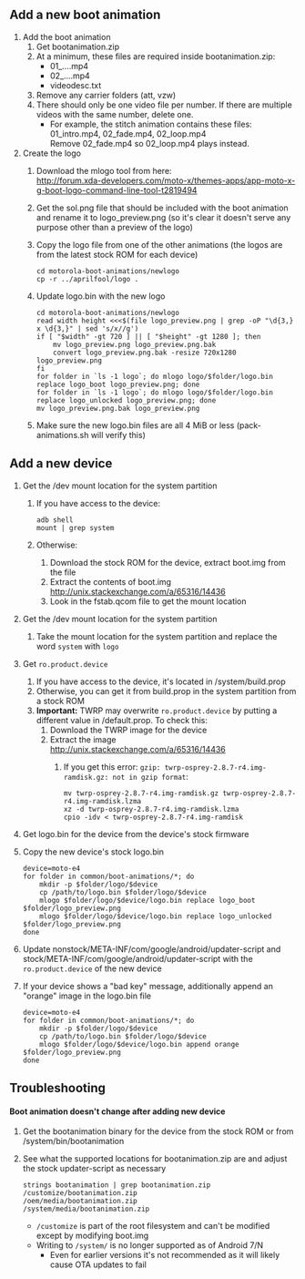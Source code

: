 ## Add a new boot animation

1. Add the boot animation
    1. Get bootanimation.zip
    1. At a minimum, these files are required inside bootanimation.zip:
        - 01_....mp4
        - 02_....mp4
        - videodesc.txt
    1. Remove any carrier folders (att, vzw)
    2. There should only be one video file per number. If there are multiple videos with the same number, delete one.
        - For example, the stitch animation contains these files: 01_intro.mp4, 02_fade.mp4, 02_loop.mp4  
          Remove 02_fade.mp4 so 02_loop.mp4 plays instead.
2. Create the logo
    1. Download the mlogo tool from here:  
    http://forum.xda-developers.com/moto-x/themes-apps/app-moto-x-g-boot-logo-command-line-tool-t2819494
    2. Get the sol.png file that should be included with the boot animation and rename it to logo_preview.png (so it's clear it doesn't serve any purpose other than a preview of the logo)
    3. Copy the logo file from one of the other animations (the logos are from the latest stock ROM for each device)

           cd motorola-boot-animations/newlogo
           cp -r ../aprilfool/logo .

    4. Update logo.bin with the new logo

           cd motorola-boot-animations/newlogo
           read width height <<<$(file logo_preview.png | grep -oP "\d{3,} x \d{3,}" | sed 's/x//g')
           if [ "$width" -gt 720 ] || [ "$height" -gt 1280 ]; then
               mv logo_preview.png logo_preview.png.bak
               convert logo_preview.png.bak -resize 720x1280 logo_preview.png
           fi
           for folder in `ls -1 logo`; do mlogo logo/$folder/logo.bin replace logo_boot logo_preview.png; done
           for folder in `ls -1 logo`; do mlogo logo/$folder/logo.bin replace logo_unlocked logo_preview.png; done
           mv logo_preview.png.bak logo_preview.png

    5. Make sure the new logo.bin files are all 4 MiB or less (pack-animations.sh will verify this)


## Add a new device

1. Get the /dev mount location for the system partition
    1. If you have access to the device:

           adb shell
           mount | grep system

    2. Otherwise:
        1. Download the stock ROM for the device, extract boot.img from the file
        2. Extract the contents of boot.img  
           http://unix.stackexchange.com/a/65316/14436
        3. Look in the fstab.qcom file to get the mount location
2. Get the /dev mount location for the system partition
    1. Take the mount location for the system partition and replace the word `system` with `logo`
3. Get `ro.product.device`
    1. If you have access to the device, it's located in /system/build.prop
    2. Otherwise, you can get it from build.prop in the system partition from a stock ROM
    3. **Important:** TWRP may overwrite `ro.product.device` by putting a different value in /default.prop. To check this:
        1. Download the TWRP image for the device
        2. Extract the image  
           http://unix.stackexchange.com/a/65316/14436
            1. If you get this error: `gzip: twrp-osprey-2.8.7-r4.img-ramdisk.gz: not in gzip format`:

                   mv twrp-osprey-2.8.7-r4.img-ramdisk.gz twrp-osprey-2.8.7-r4.img-ramdisk.lzma
                   xz -d twrp-osprey-2.8.7-r4.img-ramdisk.lzma
                   cpio -idv < twrp-osprey-2.8.7-r4.img-ramdisk

4. Get logo.bin for the device from the device's stock firmware

5. Copy the new device's stock logo.bin

    ```
    device=moto-e4
    for folder in common/boot-animations/*; do
        mkdir -p $folder/logo/$device
        cp /path/to/logo.bin $folder/logo/$device
        mlogo $folder/logo/$device/logo.bin replace logo_boot $folder/logo_preview.png
        mlogo $folder/logo/$device/logo.bin replace logo_unlocked $folder/logo_preview.png
    done
    ```

6. Update nonstock/META-INF/com/google/android/updater-script and stock/META-INF/com/google/android/updater-script with the `ro.product.device` of the new device

7. If your device shows a "bad key" message, additionally append an "orange" image in the logo.bin file

    ```
    device=moto-e4
    for folder in common/boot-animations/*; do
        mkdir -p $folder/logo/$device
        cp /path/to/logo.bin $folder/logo/$device
        mlogo $folder/logo/$device/logo.bin append orange $folder/logo_preview.png
    done
    ```


## Troubleshooting

#### Boot animation doesn't change after adding new device

1. Get the bootanimation binary for the device from the stock ROM or from /system/bin/bootanimation

2. See what the supported locations for bootanimation.zip are and adjust the stock updater-script as necessary

    ```
    strings bootanimation | grep bootanimation.zip
    /customize/bootanimation.zip
    /oem/media/bootanimation.zip
    /system/media/bootanimation.zip
    ```

    - `/customize` is part of the root filesystem and can't be modified except by modifying boot.img
    - Writing to `/system/` is no longer supported as of Android 7/N
        - Even for earlier versions it's not recommended as it will likely cause OTA updates to fail
